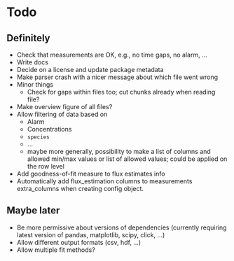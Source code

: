 # Todo

## Definitely
- Check that measurements are OK, e.g., no time gaps, no alarm, ...
- Write docs
- Decide on a license and update package metadata
- Make parser crash with a nicer message about which file went wrong
- Minor things
  - Check for gaps within files too; cut chunks already when reading file?
- Make overview figure of all files?
- Allow filtering of data based on
  - Alarm
  - Concentrations
  - `species`
  - ...
  - maybe more generally, possibility to make a list of columns and allowed min/max values or list of allowed values; could be applied on the row level
- Add goodness-of-fit measure to flux estimates info
- Automatically add flux_estimation columns to measurements extra_columns when creating config object.

## Maybe later

- Be more permissive about versions of dependencies (currently requiring latest version of pandas, matplotlib, scipy, click, ...)
- Allow different output formats (csv, hdf, ...)
- Allow multiple fit methods?
